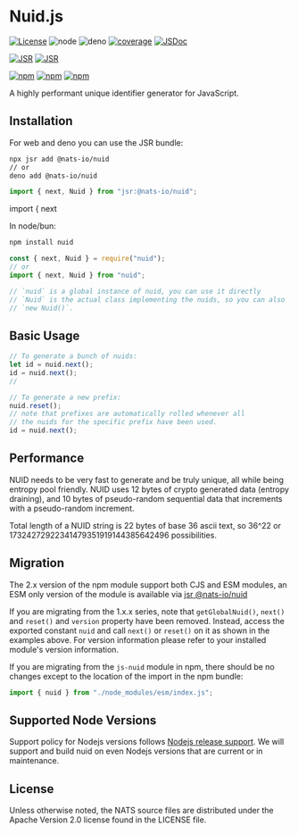 # Nuid.js

[![License](https://img.shields.io/badge/Licence-Apache%202.0-blue.svg)](./LICENSE)
![node](https://github.com/nats-io/nuid.js/actions/workflows/node.yml/badge.svg)
![deno](https://github.com/nats-io/nuid.js/actions/workflows/deno.yml/badge.svg)
[![coverage](https://coveralls.io/repos/github/nats-io/nuid.js/badge.svg?branch=main)](https://coveralls.io/github/nats-io/nuid.js?branch=main)
[![JSDoc](https://img.shields.io/badge/JSDoc-reference-blue)](https://nats-io.github.io/nuid.js/index.html)

[![JSR](https://jsr.io/badges/@nats-io/nuid)](https://jsr.io/@nats-io/nuid.js)
[![JSR](https://jsr.io/badges/@nats-io/nuid/score)](https://jsr.io/@nats-io/nuid.js)

[![npm](https://img.shields.io/npm/v/%40nats-io%2Fnuid)](https://www.npmjs.com/package/@nats-io/nuid.js)
[![npm](https://img.shields.io/npm/dt/%40nats-io%2Fnuid)](https://www.npmjs.com/package/@nats-io/nuid.js)
[![npm](https://img.shields.io/npm/dm/%40nats-io%2Fnuid)](https://www.npmjs.com/package/@nats-io/nuid.js)

A highly performant unique identifier generator for JavaScript.

## Installation

For web and deno you can use the JSR bundle:

```bash
npx jsr add @nats-io/nuid
// or
deno add @nats-io/nuid
```

```typescript
import { next, Nuid } from "jsr:@nats-io/nuid";
```

import { next

In node/bun:

```bash
npm install nuid
```

```javascript
const { next, Nuid } = require("nuid");
// or
import { next, Nuid } from "nuid";

// `nuid` is a global instance of nuid, you can use it directly
// `Nuid` is the actual class implementing the nuids, so you can also
// `new Nuid()`.
```

## Basic Usage

```javascript
// To generate a bunch of nuids:
let id = nuid.next();
id = nuid.next();
//

// To generate a new prefix:
nuid.reset();
// note that prefixes are automatically rolled whenever all
// the nuids for the specific prefix have been used.
id = nuid.next();
```

## Performance

NUID needs to be very fast to generate and be truly unique, all while being
entropy pool friendly. NUID uses 12 bytes of crypto generated data (entropy
draining), and 10 bytes of pseudo-random sequential data that increments with a
pseudo-random increment.

Total length of a NUID string is 22 bytes of base 36 ascii text, so 36^22 or
17324272922341479351919144385642496 possibilities.

## Migration

The 2.x version of the npm module support both CJS and ESM modules, an ESM only
version of the module is available via
[jsr @nats-io/nuid](https://jsr.io/@nats-io/nuid)

If you are migrating from the 1.x.x series, note that `getGlobalNuid()`,
`next()` and `reset()` and `version` property have been removed. Instead, access
the exported constant `nuid` and call `next()` or `reset()` on it as shown in
the examples above. For version information please refer to your installed
module's version information.

If you are migrating from the `js-nuid` module in npm, there should be no
changes except to the location of the import in the npm bundle:

```typescript
import { nuid } from "./node_modules/esm/index.js";
```

## Supported Node Versions

Support policy for Nodejs versions follows
[Nodejs release support](https://github.com/nodejs/Release). We will support and
build nuid on even Nodejs versions that are current or in maintenance.

## License

Unless otherwise noted, the NATS source files are distributed under the Apache
Version 2.0 license found in the LICENSE file.
